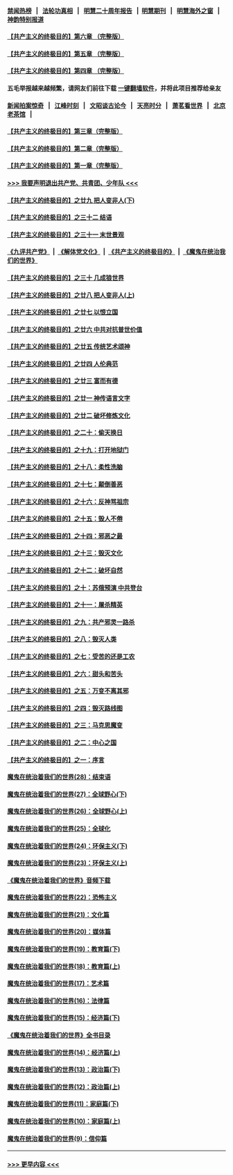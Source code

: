 #### [禁闻热榜](热点新闻.md?=0)  &nbsp;&nbsp;|&nbsp;&nbsp; [法轮功真相](https://github.com/gfw-breaker/truth/blob/master/README.md?=0) &nbsp;&nbsp;|&nbsp;&nbsp; [明慧二十周年报告](https://github.com/gfw-breaker/mh-reports/blob/master/README.md?=0) &nbsp;&nbsp;|&nbsp;&nbsp;[明慧期刊](https://github.com/gfw-breaker/mh-qikan) &nbsp;&nbsp;|&nbsp;&nbsp; [明慧海外之窗](https://github.com/gfw-breaker/mh-news/blob/master/README.md?=0) &nbsp;&nbsp;|&nbsp;&nbsp; [神韵特别报道](https://github.com/gfw-breaker/mh-news/blob/master/shenyun.md?=0)
#### [【共产主义的终极目的】第六章 （完整版）](../pages/nsc422/n11428913.md?t=03190202) 
#### [【共产主义的终极目的】第五章 （完整版）](../pages/nsc422/n11428912.md?t=03190202) 
#### [【共产主义的终极目的】第四章 （完整版）](../pages/nsc422/n11428907.md?t=03190202) 
#### 五毛举报越来越频繁，请网友们前往下载 [一键翻墙软件](https://github.com/gfw-breaker/ssr-accounts)，并将此项目推荐给亲友
#### [新闻拍案惊奇](https://github.com/gfw-breaker/banned-news/blob/master/pages/link4.md) &nbsp;&nbsp;|&nbsp;&nbsp; [江峰时刻](https://github.com/gfw-breaker/banned-news/blob/master/pages/link4.md) &nbsp;&nbsp;|&nbsp;&nbsp; [文昭谈古论今](https://github.com/gfw-breaker/banned-news/blob/master/pages/link4.md) &nbsp;&nbsp;|&nbsp;&nbsp; [天亮时分](https://github.com/gfw-breaker/banned-news/blob/master/pages/link4.md) &nbsp;&nbsp;|&nbsp;&nbsp; [萧茗看世界](https://github.com/gfw-breaker/banned-news/blob/master/pages/link4.md) &nbsp;&nbsp;|&nbsp;&nbsp; [北京老茶馆](https://github.com/gfw-breaker/banned-news/blob/master/pages/link4.md) &nbsp;&nbsp;|&nbsp;&nbsp; 
#### [【共产主义的终极目的】第三章（完整版）](../pages/nsc422/n11428848.md?t=03190202) 
#### [【共产主义的终极目的】第二章（完整版）](../pages/nsc422/n11428831.md?t=03190202) 
#### [【共产主义的终极目的】第一章（完整版）](../pages/nsc422/n11417651.md?t=03190202) 
#### [>>> 我要声明退出共产党、共青团、少年队 <<<](https://github.com/begood0513/goodnews/blob/master/quit/letter.md) 
#### [【共产主义的终极目的】之廿九 把人变非人(下)](../pages/nsc422/n11344140.md?t=03190202) 
#### [【共产主义的终极目的】之三十二 结语](../pages/nsc422/n11360535.md?t=03190202) 
#### [【共产主义的终极目的】之三十一 末世景观](../pages/nsc422/n11351129.md?t=03190202) 
#### [《九评共产党》](https://github.com/begood0513/9ping.md/blob/master/README.md) &nbsp;|&nbsp; [《解体党文化》](../../../../jtdwh.md/blob/master/README.md)  &nbsp;|&nbsp; [《共产主义的终极目的》](../../../../gczydzjmd.md/blob/master/README.md) &nbsp;|&nbsp; [《魔鬼在统治我们的世界》](../../../../mgztzwmdsj.md/blob/master/README.md) 
#### [【共产主义的终极目的】之三十 几成狼世界](../pages/nsc422/n11348280.md?t=03190202) 
#### [【共产主义的终极目的】之廿八 把人变非人(上)](../pages/nsc422/n11340492.md?t=03190202) 
#### [【共产主义的终极目的】之廿七 以恨立国](../pages/nsc422/n11336944.md?t=03190202) 
#### [【共产主义的终极目的】之廿六 中共对抗普世价值](../pages/nsc422/n11324785.md?t=03190202) 
#### [【共产主义的终极目的】之廿五 传统艺术颂神](../pages/nsc422/n11296396.md?t=03190202) 
#### [【共产主义的终极目的】之廿四 人伦典范](../pages/nsc422/n11296397.md?t=03190202) 
#### [【共产主义的终极目的】之廿三 富而有德](../pages/nsc422/n11283598.md?t=03190202) 
#### [【共产主义的终极目的】之廿一 神传语言文字](../pages/nsc422/n11263265.md?t=03190202) 
#### [【共产主义的终极目的】之廿二 破坏修炼文化](../pages/nsc422/n11245728.md?t=03190202) 
#### [【共产主义的终极目的】之二十：偷天换日](../pages/nsc422/n11238846.md?t=03190202) 
#### [【共产主义的终极目的】之十九：打开地狱门](../pages/nsc422/n11206376.md?t=03190202) 
#### [【共产主义的终极目的】之十八：柔性洗脑](../pages/nsc422/n11199994.md?t=03190202) 
#### [【共产主义的终极目的】之十七：颠倒善恶](../pages/nsc422/n11179782.md?t=03190202) 
#### [【共产主义的终极目的】之十六：反神骂祖宗](../pages/nsc422/n11166798.md?t=03190202) 
#### [【共产主义的终极目的】之十五：毁人不倦](../pages/nsc422/n11166792.md?t=03190202) 
#### [【共产主义的终极目的】之十四：邪恶之最](../pages/nsc422/n11150249.md?t=03190202) 
#### [【共产主义的终极目的】之十三：毁灭文化](../pages/nsc422/n11135227.md?t=03190202) 
#### [【共产主义的终极目的】之十二：破坏自然](../pages/nsc422/n11135214.md?t=03190202) 
#### [【共产主义的终极目的】之十：苏俄预演 中共登台](../pages/nsc422/n11118424.md?t=03190202) 
#### [【共产主义的终极目的】之十一：屠杀精英](../pages/nsc422/n11118442.md?t=03190202) 
#### [【共产主义的终极目的】之九：共产邪灵一路杀](../pages/nsc422/n11114139.md?t=03190202) 
#### [【共产主义的终极目的】之八：毁灭人类](../pages/nsc422/n11108503.md?t=03190202) 
#### [【共产主义的终极目的】之七：受苦的还是工农](../pages/nsc422/n11101809.md?t=03190202) 
#### [【共产主义的终极目的】之六：甜头和苦头](../pages/nsc422/n11096971.md?t=03190202) 
#### [【共产主义的终极目的】之五：万变不离其邪](../pages/nsc422/n11091285.md?t=03190202) 
#### [【共产主义的终极目的】之四：毁灭路线图](../pages/nsc422/n11086284.md?t=03190202) 
#### [【共产主义的终极目的】之三：马克思魔变](../pages/nsc422/n11061941.md?t=03190202) 
#### [【共产主义的终极目的】之二：中心之国](../pages/nsc422/n11047728.md?t=03190202) 
#### [【共产主义的终极目的】之一：序言](../pages/nsc422/n11086077.md?t=03190202) 
#### [魔鬼在统治着我们的世界(28)：结束语](../pages/nsc422/n10936246.md?t=03190202) 
#### [魔鬼在统治着我们的世界(27)：全球野心(下)](../pages/nsc422/n10928319.md?t=03190202) 
#### [魔鬼在统治着我们的世界(26)：全球野心(上)](../pages/nsc422/n10900318.md?t=03190202) 
#### [魔鬼在统治着我们的世界(25)：全球化](../pages/nsc422/n10788205.md?t=03190202) 
#### [魔鬼在统治着我们的世界(24)：环保主义(下)](../pages/nsc422/n10695307.md?t=03190202) 
#### [魔鬼在统治着我们的世界(23)：环保主义(上)](../pages/nsc422/n10688613.md?t=03190202) 
#### [《魔鬼在统治着我们的世界》音频下载](../pages/nsc422/n10635553.md?t=03190202) 
#### [魔鬼在统治着我们的世界(22)：恐怖主义](../pages/nsc422/n10614727.md?t=03190202) 
#### [魔鬼在统治着我们的世界(21)：文化篇](../pages/nsc422/n10597706.md?t=03190202) 
#### [魔鬼在统治着我们的世界(20)：媒体篇](../pages/nsc422/n10586579.md?t=03190202) 
#### [魔鬼在统治着我们的世界(19)：教育篇(下)](../pages/nsc422/n10564808.md?t=03190202) 
#### [魔鬼在统治着我们的世界(18)：教育篇(上)](../pages/nsc422/n10526970.md?t=03190202) 
#### [魔鬼在统治着我们的世界(17)：艺术篇](../pages/nsc422/n10499093.md?t=03190202) 
#### [魔鬼在统治着我们的世界(16)：法律篇](../pages/nsc422/n10485969.md?t=03190202) 
#### [魔鬼在统治着我们的世界(15)：经济篇(下)](../pages/nsc422/n10469975.md?t=03190202) 
#### [《魔鬼在统治着我们的世界》全书目录](../pages/nsc422/n10464261.md?t=03190202) 
#### [魔鬼在统治着我们的世界(14)：经济篇(上)](../pages/nsc422/n10457370.md?t=03190202) 
#### [魔鬼在统治着我们的世界(13)：政治篇(下)](../pages/nsc422/n10448270.md?t=03190202) 
#### [魔鬼在统治着我们的世界(12)：政治篇(上)](../pages/nsc422/n10444576.md?t=03190202) 
#### [魔鬼在统治着我们的世界(11)：家庭篇(下)](../pages/nsc422/n10440961.md?t=03190202) 
#### [魔鬼在统治着我们的世界(10)：家庭篇(上)](../pages/nsc422/n10435448.md?t=03190202) 
#### [魔鬼在统治着我们的世界(9)：信仰篇](../pages/nsc422/n10432159.md?t=03190202) 

----
#### [ >>> 更早内容 <<< ](../indexes/nsc422-earlier.md)
